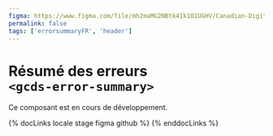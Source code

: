 ```yaml
---
figma: https://www.figma.com/file/mh2maMG2NBtk41k1O1UGHV/Canadian-Digital-Service%E2%80%A8---GC-Design-System?node-id=953%3A2237&t=CNFu5vZBMMrGho6u-0
permalink: false
tags: ['errorsummaryFR', 'header']
---
```


# Résumé des erreurs <br>`<gcds-error-summary>`

Ce composant est en cours de développement.

{% docLinks locale stage figma github %}
{% enddocLinks %}

<br/>
